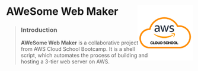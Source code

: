 # AWeSome Web Maker <a href="http://awscloudschool.rapa.or.kr/ft/main.do"><img src="./assets/images/AWS_icon.png" width="150px" height="auto" align="right" style="margin-left: -35px;"/></a>

> ### Introduction
> 
> **AWeSome Web Maker** is a collaborative project from AWS Cloud School Bootcamp. It is a shell script, which automates the process of building and  hosting a 3-tier web server on AWS.
